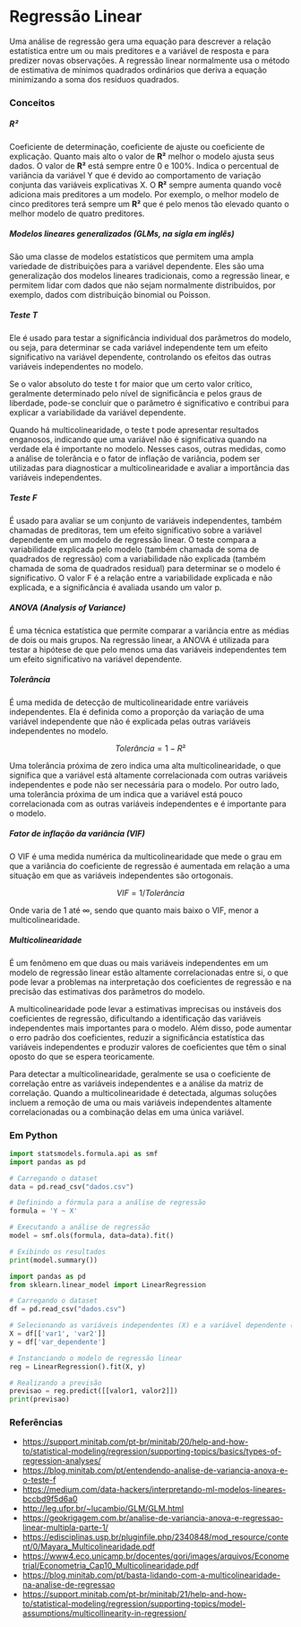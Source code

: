 # Regressão Linear
Uma análise de regressão gera uma equação para descrever a relação estatística entre um ou mais preditores e a variável de resposta e para predizer novas observações. A regressão linear normalmente usa o método de estimativa de mínimos quadrados ordinários que deriva a equação minimizando a soma dos resíduos quadrados.

### Conceitos
##### R²
Coeficiente de determinação, coeficiente de ajuste ou coeficiente de explicação. Quanto mais alto o valor de **R²** melhor o modelo ajusta seus dados. O valor de **R²** está sempre entre 0 e 100%. Indica o percentual de variância da variável Y que é devido ao comportamento de variação conjunta das variáveis explicativas X. O **R²** sempre aumenta quando você adiciona mais preditores a um modelo.   Por exemplo, o melhor modelo de cinco preditores terá sempre um **R²** que é pelo menos tão elevado quanto o melhor modelo de quatro preditores.

##### Modelos lineares generalizados (GLMs, na sigla em inglês)
São uma classe de modelos estatísticos que permitem uma ampla variedade de distribuições para a variável dependente. Eles são uma generalização dos modelos lineares tradicionais, como a regressão linear, e permitem lidar com dados que não sejam normalmente distribuídos, por exemplo, dados com distribuição binomial ou Poisson.

##### Teste T
Ele é usado para testar a significância individual dos parâmetros do modelo, ou seja, para determinar se cada variável independente tem um efeito significativo na variável dependente, controlando os efeitos das outras variáveis independentes no modelo.

Se o valor absoluto do teste t for maior que um certo valor crítico, geralmente determinado pelo nível de significância e pelos graus de liberdade, pode-se concluir que o parâmetro é significativo e contribui para explicar a variabilidade da variável dependente.

Quando há multicolinearidade, o teste t pode apresentar resultados enganosos, indicando que uma variável não é significativa quando na verdade ela é importante no modelo. Nesses casos, outras medidas, como a análise de tolerância e o fator de inflação de variância, podem ser utilizadas para diagnosticar a multicolinearidade e avaliar a importância das variáveis independentes.

##### Teste F
É usado para avaliar se um conjunto de variáveis independentes, também chamadas de preditoras, tem um efeito significativo sobre a variável dependente em um modelo de regressão linear. O teste compara a variabilidade explicada pelo modelo (também chamada de soma de quadrados de regressão) com a variabilidade não explicada (também chamada de soma de quadrados residual) para determinar se o modelo é significativo. O valor F é a relação entre a variabilidade explicada e não explicada, e a significância é avaliada usando um valor p.

##### ANOVA (Analysis of Variance)
É uma técnica estatística que permite comparar a variância entre as médias de dois ou mais grupos. Na regressão linear, a ANOVA é utilizada para testar a hipótese de que pelo menos uma das variáveis independentes tem um efeito significativo na variável dependente.

##### Tolerância
É uma medida de detecção de multicolinearidade entre variáveis independentes. Ela é definida como a proporção da variação de uma variável independente que não é explicada pelas outras variáveis independentes no modelo.

$$Tolerância = 1 - R²$$

Uma tolerância próxima de zero indica uma alta multicolinearidade, o que significa que a variável está altamente correlacionada com outras variáveis independentes e pode não ser necessária para o modelo. Por outro lado, uma tolerância próxima de um indica que a variável está pouco correlacionada com as outras variáveis independentes e é importante para o modelo.

##### Fator de inflação da variância (VIF)
O VIF é uma medida numérica da multicolinearidade que mede o grau em que a variância do coeficiente de regressão é aumentada em relação a uma situação em que as variáveis independentes são ortogonais.

$$VIF = 1/Tolerância$$

Onde varia de 1 até ∞, sendo que quanto mais baixo o VIF, menor a multicolinearidade.

##### Multicolinearidade
É um fenômeno em que duas ou mais variáveis independentes em um modelo de regressão linear estão altamente correlacionadas entre si, o que pode levar a problemas na interpretação dos coeficientes de regressão e na precisão das estimativas dos parâmetros do modelo.

A multicolinearidade pode levar a estimativas imprecisas ou instáveis dos coeficientes de regressão, dificultando a identificação das variáveis independentes mais importantes para o modelo. Além disso, pode aumentar o erro padrão dos coeficientes, reduzir a significância estatística das variáveis independentes e produzir valores de coeficientes que têm o sinal oposto do que se espera teoricamente.

Para detectar a multicolinearidade, geralmente se usa o coeficiente de correlação entre as variáveis independentes e a análise da matriz de correlação. Quando a multicolinearidade é detectada, algumas soluções incluem a remoção de uma ou mais variáveis independentes altamente correlacionadas ou a combinação delas em uma única variável.


### Em Python

```python
import statsmodels.formula.api as smf
import pandas as pd

# Carregando o dataset
data = pd.read_csv("dados.csv")

# Definindo a fórmula para a análise de regressão
formula = 'Y ~ X'

# Executando a análise de regressão
model = smf.ols(formula, data=data).fit()

# Exibindo os resultados
print(model.summary())
```

```python
import pandas as pd
from sklearn.linear_model import LinearRegression

# Carregando o dataset
df = pd.read_csv("dados.csv")

# Selecionando as variáveis independentes (X) e a variável dependente (y)
X = df[['var1', 'var2']]
y = df['var_dependente']

# Instanciando o modelo de regressão linear
reg = LinearRegression().fit(X, y)

# Realizando a previsão
previsao = reg.predict([[valor1, valor2]])
print(previsao)
```

### Referências
* https://support.minitab.com/pt-br/minitab/20/help-and-how-to/statistical-modeling/regression/supporting-topics/basics/types-of-regression-analyses/
* https://blog.minitab.com/pt/entendendo-analise-de-variancia-anova-e-o-teste-f
* https://medium.com/data-hackers/interpretando-ml-modelos-lineares-bccbd9f5d6a0
* http://leg.ufpr.br/~lucambio/GLM/GLM.html
* https://geokrigagem.com.br/analise-de-variancia-anova-e-regressao-linear-multipla-parte-1/
* https://edisciplinas.usp.br/pluginfile.php/2340848/mod_resource/content/0/Mayara_Multicolinearidade.pdf
* https://www4.eco.unicamp.br/docentes/gori/images/arquivos/EconometriaI/Econometria_Cap10_Multicolinearidade.pdf
* https://blog.minitab.com/pt/basta-lidando-com-a-multicolinearidade-na-analise-de-regressao
* https://support.minitab.com/pt-br/minitab/21/help-and-how-to/statistical-modeling/regression/supporting-topics/model-assumptions/multicollinearity-in-regression/